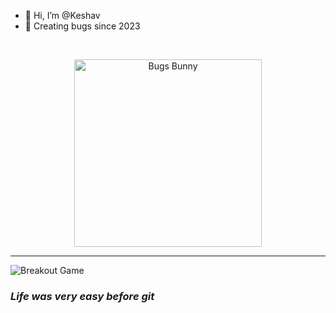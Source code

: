 - 👋 Hi, I’m @Keshav
- 🌱 Creating bugs since 2023
 <br>

<p align="center">
  <img src="https://media.tenor.com/EWRvErYGzPUAAAAC/bugs-bunny-looney-tunes.gif" alt="Bugs Bunny" width="300">
</p>



 ---

<picture>
  <source media="(prefers-color-scheme: dark)" srcset="https://raw.githubusercontent.com/cyprieng/cyprieng/refs/heads/github-breakout/images/breakout-dark.svg">
  <source media="(prefers-color-scheme: light)" srcset="https://raw.githubusercontent.com/cyprieng/cyprieng/refs/heads/github-breakout/images/breakout-light.svg">
  <img alt="Breakout Game" src="https://raw.githubusercontent.com/cyprieng/cyprieng/refs/heads/github-breakout/images/breakout-light.svg">
</picture>


 
### *Life was very easy before git*
<!---
kkeshav-kumar/kkeshav-kumar is a ✨ special ✨ repository because its `README.md` (this file) appears on your GitHub profile.
You can click the Preview link to take a look at your changes.
--->

